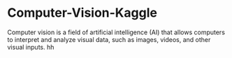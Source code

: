 # Computer-Vision-Kaggle
Computer vision is a field of artificial intelligence (AI) that allows computers to interpret and analyze visual data, such as images, videos, and other visual inputs. hh
